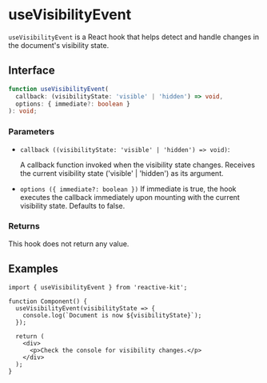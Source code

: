 # useVisibilityEvent

`useVisibilityEvent` is a React hook that helps detect and handle changes in the document's visibility state.

## Interface

```ts
function useVisibilityEvent(
  callback: (visibilityState: 'visible' | 'hidden') => void,
  options: { immediate?: boolean }
): void;
```

### Parameters

- `callback ((visibilityState: 'visible' | 'hidden') => void)`:

  A callback function invoked when the visibility state changes. Receives the current visibility state ('visible' | 'hidden') as its argument.

- `options ({ immediate?: boolean })`
  If immediate is true, the hook executes the callback immediately upon mounting with the current visibility state. Defaults to false.

### Returns

This hook does not return any value.

## Examples

```tsx
import { useVisibilityEvent } from 'reactive-kit';

function Component() {
  useVisibilityEvent(visibilityState => {
    console.log(`Document is now ${visibilityState}`);
  });

  return (
    <div>
      <p>Check the console for visibility changes.</p>
    </div>
  );
}
```
